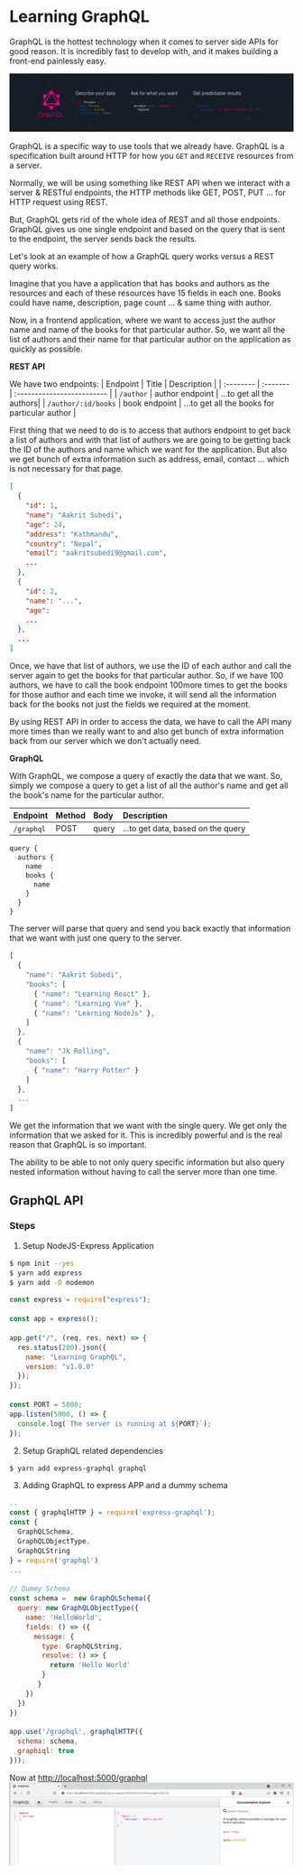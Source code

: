 # Learning GraphQL

GraphQL is the hottest technology when it comes to server side APIs for good reason. It is incredibly fast to develop with, and it makes building a front-end painlessly easy.

![GraphQL](./images/graphql.png)

GraphQL is a specific way to use tools that we already have. GraphQL is a specification built around HTTP for how you `GET` and `RECEIVE` resources from a server.

Normally, we will be using something like REST API when we interact with a server & RESTful endpoints, the HTTP methods like GET, POST, PUT ... for HTTP request using REST.

But, GraphQL gets rid of the whole idea of REST and all those endpoints. GraphQL gives us one single endpoint and based on the query that is sent to the endpoint, the server sends back the results.

Let's look at an example of how a GraphQL query works versus a REST query works.

Imagine that you have a application that has books and authors as the resources and each of these resources have 15 fields in each one. Books could have name, description, page count ... & same thing with author.

Now, in a frontend application, where we want to access just the author name and name of the books for that particular author. So, we want all the list of authors and their name for that particular author on the application as quickly as possible.

**REST API**

We have two endpoints:
| Endpoint | Title | Description |
| :-------- | :------- | :------------------------- |
| `/author` | author endpoint | ...to get all the authors|
| `/author/:id/books` | book endpoint | ...to get all the books for particular author |

First thing that we need to do is to access that authors endpoint to get back a list of authors and with that list of authors we are going to be getting back the ID of the authors and name which we want for the application. But also we get bunch of extra information such as address, email, contact ... which is not necessary for that page.

```json
[
  {
    "id": 1,
    "name": "Aakrit Subedi",
    "age": 24,
    "address": "Kathmandu",
    "country": "Nepal",
    "email": "aakritsubedi9@gmail.com",
    ...
  },
  {
    "id": 2,
    "name": "...",
    "age":
    ...
  },
  ...
]
```

Once, we have that list of authors, we use the ID of each author and call the server again to get the books for that particular author. So, if we have 100 authors, we have to call the book endpoint 100more times to get the books for those author and each time we invoke, it will send all the information back for the books not just the fields we required at the moment.

By using REST API in order to access the data, we have to call the API many more times than we really want to and also get bunch of extra information back from our server which we don't actually need.

**GraphQL**

With GraphQL, we compose a query of exactly the data that we want. So, simply we compose a query to get a list of all the author's name and get all the book's name for the particular author.

| Endpoint   | Method | Body  | Description                        |
| :--------- | :----- | :---- | :--------------------------------- |
| `/graphql` | POST   | query | ...to get data, based on the query |

```
query {
  authors {
    name
    books {
      name
    }
  }
}
```

The server will parse that query and send you back exactly that information that we want with just one query to the server.

```js
[
  {
    "name": "Aakrit Subedi",
    "books": [
      { "name": "Learning React" },
      { "name": "Learning Vue" },
      { "name": "Learning NodeJs" },
    ]
  },
  {
    "name": "Jk Rolling",
    "books": [
      { "name": "Harry Potter" }
    ]
  },
  ...
]
```

We get the information that we want with the single query. We get only the information that we asked for it. This is incredibly powerful and is the real reason that GraphQL is so important.

The ability to be able to not only query specific information but also query nested information without having to call the server more than one time.

## GraphQL API
### Steps

1. Setup NodeJS-Express Application

```sh
$ npm init --yes
$ yarn add express
$ yarn add -D nodemon
```

```javascript
const express = require("express");

const app = express();

app.get("/", (req, res, next) => {
  res.status(200).json({
    name: "Learning GraphQL",
    version: "v1.0.0"
  });
});

const PORT = 5000;
app.listen(5000, () => {
  console.log(`The server is running at ${PORT}`);
});
```

2. Setup GraphQL related dependencies
```sh
$ yarn add express-graphql graphql
```

3. Adding GraphQL to express APP and a dummy schema
```javascript
..
const { graphqlHTTP } = require('express-graphql');
const {
  GraphQLSchema,
  GraphQLObjectType,
  GraphQLString
} = require('graphql')
...

// Dummy Schema
const schema =  new GraphQLSchema({
  query: new GraphQLObjectType({
    name: 'HelloWorld',
    fields: () => ({
      message: { 
        type: GraphQLString,
        resolve: () => {
          return 'Hello World'
        }
       }
    })
  })
})

app.use('/graphql', graphqlHTTP({
  schema: schema,
  graphiql: true
}));  
```

Now at [http://localhost:5000/graphql](http://localhost:5000/graphql)
![GraphiQL](./images/01_graphiQL.png)

